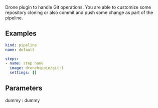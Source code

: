 Drone plugin to handle Git operations. You are able to customize some repository
cloning or also commit and push some change as part of the pipeline.

## Examples

```yaml
kind: pipeline
name: default

steps:
- name: step name
  image: dronehippie/git:1
  settings: []
```

## Parameters

dummy
: dummy
